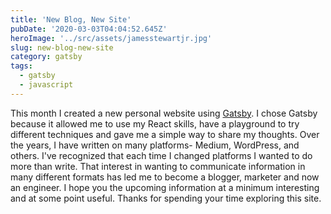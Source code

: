 ```yaml
---
title: 'New Blog, New Site'
pubDate: '2020-03-03T04:04:52.645Z'
heroImage: '../src/assets/jamesstewartjr.jpg'
slug: new-blog-new-site
category: gatsby
tags:
  - gatsby
  - javascript
---
```

This month I created a new personal website using [Gatsby](www.gatsbyjs.org). I chose Gatsby because it allowed me to use my React skills, have a playground to try different techniques and gave me a simple way to share my thoughts. Over the years, I have written on many platforms- Medium, WordPress, and others. I've recognized that each time I changed platforms I wanted to do more than write. That interest in wanting to communicate information in many different formats has led me to become a blogger, marketer and now an engineer. I hope you the upcoming information at a minimum interesting and at some point useful. Thanks for spending your time exploring this site.
